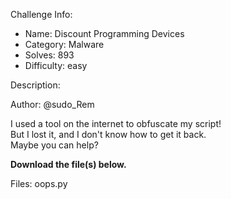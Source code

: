 
Challenge Info:
 - Name: Discount Programming Devices
 - Category: Malware    
 - Solves: 893
 - Difficulty: easy


 Description:

 Author: @sudo\_Rem  
  
I used a tool on the internet to obfuscate my script!  
 But I lost it, and I don't know how to get it back.   
 Maybe you can help?  
   
  
 **Download the file(s) below.**


 Files: oops.py
